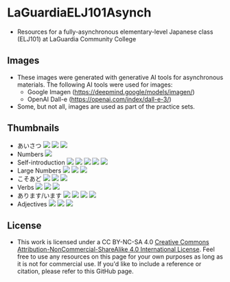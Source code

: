 # LaGuardiaELJ101Asynch
- Resources for a fully-asynchronous elementary-level Japanese class (ELJ101) at LaGuardia Community College

## Images
- These images were generated with generative AI tools for asynchronous materials. The following AI tools were used for images:
	- Google Imagen (https://deepmind.google/models/imagen/)
	- OpenAI Dall-e (https://openai.com/index/dall-e-3/)
- Some, but not all, images are used as part of the practice sets.

## Thumbnails
- あいさつ
![](ImagesModule01Greetings/L00_Greetings_collage-0_resized.jpg)
![](ImagesModule01Greetings/L00_Greetings_collage-1_resized.jpg)
![](ImagesModule01Greetings/L00_Greetings_collage-2_resized.jpg)
- Numbers
![](ImagesModule02Numbers/L00_Number_collage_resized.jpg)
- Self-introduction
![](ImagesModule04SelfIntroductions/L01_1_XはYです_collage-0_resized.jpg)
![](ImagesModule04SelfIntroductions/L01_1_XはYです_collage-1_resized.jpg)
![](ImagesModule04SelfIntroductions/L01_1_XはYです_collage-2_resized.jpg)
![](ImagesModule04SelfIntroductions/L01_2_か_collage-0_resized.jpg)
![](ImagesModule04SelfIntroductions/L01_2_か_collage-1_resized.jpg)
- Large Numbers
![](ImagesModule05LargeNumbers/L01_LargeNumber_collage-0_resized.jpg)
![](ImagesModule05LargeNumbers/L01_LargeNumber_collage-1_resized.jpg)
![](ImagesModule05LargeNumbers/L01_LargeNumber_collage-2_resized.jpg)
- こそあど
![](ImagesModule06こそあど/L02_3_こそあど_collage-0_resized.jpg)
![](ImagesModule06こそあど/L02_3_こそあど_collage-1_resized.jpg)
![](ImagesModule06こそあど/L02_3_こそあど_collage-2_resized.jpg)
- Verbs
![](ImagesModule08DailyRoutinesAndVerbs/L03_Verb_collage-0_resized.jpg)
![](ImagesModule08DailyRoutinesAndVerbs/L03_Verb_collage-1_resized.jpg)
![](ImagesModule08DailyRoutinesAndVerbs/L03_Verb_collage-2_resized.jpg)
- あります/います
![](ImagesModule11ありますいます/L04_Verb_collage-0_resized.jpg)
![](ImagesModule11ありますいます/L04_Verb_collage-1_resized.jpg)
![](ImagesModule11ありますいます/L04_Verb_collage-2_resized.jpg)
![](ImagesModule11ありますいます/L04_Verb_collage-3_resized.jpg)
- Adjectives
![](ImagesModule15Adjectives/L04_AdjectiveInNewYork_collage-0.jpg)
![](ImagesModule15Adjectives/L04_AdjectiveInNewYork_collage-1.jpg)
![](ImagesModule15Adjectives/L04_AdjectiveInNewYork_collage-2.jpg)


## License
- This work is licensed under a CC BY-NC-SA 4.0 [Creative Commons Attribution-NonCommercial-ShareAlike 4.0 International License](https://creativecommons.org/licenses/by-nc-sa/4.0/). Feel free to use any resources on this page for your own purposes as long as it is not for commercial use. If you'd like to include a reference or citation, please refer to this GitHub page.
